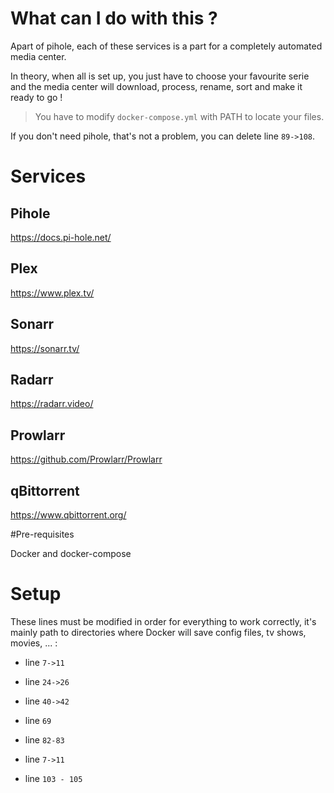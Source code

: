 # What can I do with this ?

Apart of pihole, each of these services is a part for a completely automated media center. 

In theory, when all is set up, you just have to choose your favourite serie and the media center will download, process, rename, sort and make it ready to go !

> You have to modify `docker-compose.yml` with PATH to locate your files.

If you don't need pihole, that's not a problem, you can delete line `89->108`.

# Services
## Pihole
https://docs.pi-hole.net/
## Plex
https://www.plex.tv/
## Sonarr
https://sonarr.tv/
## Radarr
https://radarr.video/
## Prowlarr
https://github.com/Prowlarr/Prowlarr
## qBittorrent
https://www.qbittorrent.org/


#Pre-requisites


Docker and docker-compose



# Setup

These lines must be modified in order for everything to work correctly, it's mainly path to directories where Docker will save config files, tv shows, movies, ... :

- line `7->11`

- line `24->26`

- line `40->42`

- line `69`

- line `82-83`

- line `7->11`

- line `103 - 105`
